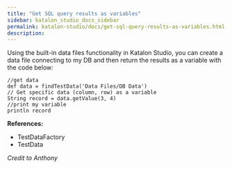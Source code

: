 ```yaml
---
title: "Get SQL query results as variables" 
sidebar: katalon_studio_docs_sidebar
permalink: katalon-studio/docs/get-sql-query-results-as-variables.html 
description: 
---
```

Using the built-in data files functionality in Katalon Studio, you can create a data file connecting to my DB and then return the results as a variable with the code below:

```
//get data
def data = findTestData('Data Files/DB Data')
// Get specific data (column, row) as a variable
String record = data.getValue(3, 4)
//print my variable
println record

```

**References:**

*   TestDataFactory
*   TestData

_Credit to Anthony_